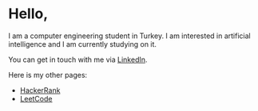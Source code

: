 # Hello,
I am a computer engineering student in Turkey. I am interested in artificial intelligence and I am currently studying on it.

You can get in touch with me via [LinkedIn](https://www.linkedin.com/in/ahmet-burak-bi%C3%A7er-0338181b2/).

Here is my other pages:
- [HackerRank](https://www.hackerrank.com/ahmetburakbicer)
- [LeetCode](https://leetcode.com/ahmetburakbicer/)
